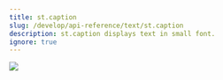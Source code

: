 ```yaml
---
title: st.caption
slug: /develop/api-reference/text/st.caption
description: st.caption displays text in small font.
ignore: true
---
```


<Autofunction function="streamlit.caption" />

<Image src="/images/api/st.caption.png" clean />
